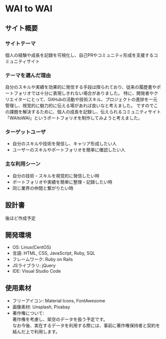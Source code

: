 # WAI to WAI

## サイト概要
### サイトテーマ
個人の経験や成長を記録を可視化し、自己PRやコミュニティ形成を支援するコミュニティサイト

### テーマを選んだ理由
自分のスキルや実績を効果的に発信する手段は限られており、従来の履歴書やポートフォリオでは十分に表現しきれない場合がありました。
特に、開発者やクリエイターにとって、GitHubの活動や技術スキル、プロジェクトの進捗を一元管理し、視覚的に魅力的に伝える場があれば良いなと考えました。
ですのでこの課題を解決するために、個人の成長を記録し、伝えられるコミュニティサイト「WAItoWAI」というポートフォリオを制作してみようと考えました。  

### ターゲットユーザ
- 自分のスキルや技術を発信し、キャリア形成したい人  
- ユーザーのスキルやポートフォリオを簡単に確認したい人  

### 主な利用シーン
- 自分の技術・スキルを視覚的に発信したい時
- ポートフォリオや実績を簡単に整理・記録したい時
- 同じ業界の仲間と繋がりたい時 


## 設計書
後ほど作成予定  

## 開発環境
- OS: Linux(CentOS)  
- 言語: HTML, CSS, JavaScript, Ruby, SQL  
- フレームワーク: Ruby on Rails  
- JSライブラリ: jQuery  
- IDE: Visual Studio Code

## 使用素材
- フリーアイコン: Material Icons, FontAwesome  
- 画像素材: Unsplash, Pixabay  
- 著作権について:  
  著作権を考慮し、架空のデータを扱う予定です。  
  なお今後、実在するデータを利用する際には、事前に著作権保持者と契約を結んだ上で利用します。  